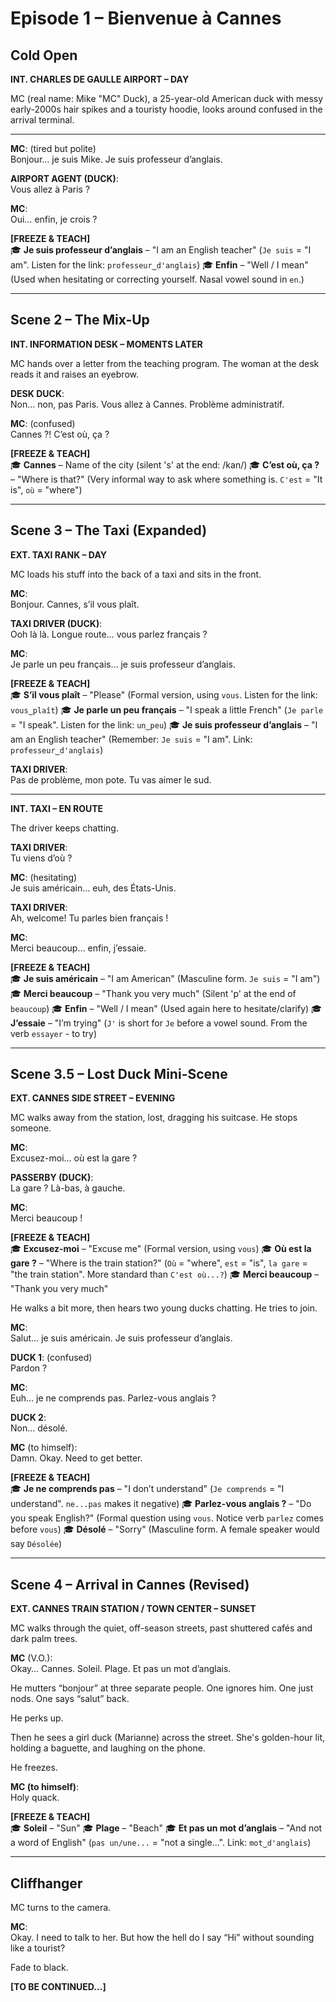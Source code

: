 # Episode 1 – Bienvenue à Cannes

## Cold Open

**INT. CHARLES DE GAULLE AIRPORT – DAY**

MC (real name: Mike "MC" Duck), a 25-year-old American duck with messy early-2000s hair spikes and a touristy hoodie, looks around confused in the arrival terminal.

---

**MC**: (tired but polite)  
Bonjour… je suis Mike. Je suis professeur d’anglais.

**AIRPORT AGENT (DUCK)**:  
Vous allez à Paris ?

**MC**:  
Oui… enfin, je crois ?

**[FREEZE & TEACH]**  
🎓 **Je suis professeur d’anglais** – "I am an English teacher" (`Je suis` = "I am". Listen for the link: `professeur‿d'anglais`)
🎓 **Enfin** – "Well / I mean" (Used when hesitating or correcting yourself. Nasal vowel sound in `en`.)

---

## Scene 2 – The Mix-Up

**INT. INFORMATION DESK – MOMENTS LATER**

MC hands over a letter from the teaching program. The woman at the desk reads it and raises an eyebrow.

**DESK DUCK**:  
Non… non, pas Paris. Vous allez à Cannes. Problème administratif.

**MC**: (confused)  
Cannes ?! C’est où, ça ?

**[FREEZE & TEACH]**  
🎓 **Cannes** – Name of the city (silent 's' at the end: /kan/)
🎓 **C’est où, ça ?** – "Where is that?" (Very informal way to ask where something is. `C'est` = "It is", `où` = "where")

---

## Scene 3 – The Taxi (Expanded)

**EXT. TAXI RANK – DAY**

MC loads his stuff into the back of a taxi and sits in the front.

**MC**:  
Bonjour. Cannes, s’il vous plaît.

**TAXI DRIVER (DUCK)**:  
Ooh là là. Longue route… vous parlez français ?

**MC**:  
Je parle un peu français… je suis professeur d’anglais.

**[FREEZE & TEACH]**  
🎓 **S’il vous plaît** – "Please" (Formal version, using `vous`. Listen for the link: `vous‿plaît`)
🎓 **Je parle un peu français** – "I speak a little French" (`Je parle` = "I speak". Listen for the link: `un‿peu`)
🎓 **Je suis professeur d’anglais** – "I am an English teacher" (Remember: `Je suis` = "I am". Link: `professeur‿d'anglais`)

**TAXI DRIVER**:  
Pas de problème, mon pote. Tu vas aimer le sud.

---

**INT. TAXI – EN ROUTE**

The driver keeps chatting.

**TAXI DRIVER**:  
Tu viens d’où ?

**MC**: (hesitating)  
Je suis américain… euh, des États-Unis.

**TAXI DRIVER**:  
Ah, welcome! Tu parles bien français !

**MC**:  
Merci beaucoup… enfin, j’essaie.

**[FREEZE & TEACH]**  
🎓 **Je suis américain** – "I am American" (Masculine form. `Je suis` = "I am")
🎓 **Merci beaucoup** – "Thank you very much" (Silent 'p' at the end of `beaucoup`)
🎓 **Enfin** – "Well / I mean" (Used again here to hesitate/clarify)
🎓 **J’essaie** – "I’m trying" (`J'` is short for `Je` before a vowel sound. From the verb `essayer` - to try)

---

## Scene 3.5 – Lost Duck Mini-Scene

**EXT. CANNES SIDE STREET – EVENING**

MC walks away from the station, lost, dragging his suitcase. He stops someone.

**MC**:  
Excusez-moi… où est la gare ?

**PASSERBY (DUCK)**:  
La gare ? Là-bas, à gauche.

**MC**:  
Merci beaucoup !

**[FREEZE & TEACH]**  
🎓 **Excusez-moi** – "Excuse me" (Formal version, using `vous`)
🎓 **Où est la gare ?** – "Where is the train station?" (`Où` = "where", `est` = "is", `la gare` = "the train station". More standard than `C'est où...?`)
🎓 **Merci beaucoup** – "Thank you very much"

He walks a bit more, then hears two young ducks chatting. He tries to join.

**MC**:  
Salut… je suis américain. Je suis professeur d’anglais.

**DUCK 1**: (confused)  
Pardon ?

**MC**:  
Euh… je ne comprends pas. Parlez-vous anglais ?

**DUCK 2**:  
Non… désolé.

**MC** (to himself):  
Damn. Okay. Need to get better.

**[FREEZE & TEACH]**  
🎓 **Je ne comprends pas** – "I don’t understand" (`Je comprends` = "I understand". `ne...pas` makes it negative)
🎓 **Parlez-vous anglais ?** – "Do you speak English?" (Formal question using `vous`. Notice verb `parlez` comes before `vous`)
🎓 **Désolé** – "Sorry" (Masculine form. A female speaker would say `Désolée`)

---

## Scene 4 – Arrival in Cannes (Revised)

**EXT. CANNES TRAIN STATION / TOWN CENTER – SUNSET**

MC walks through the quiet, off-season streets, past shuttered cafés and dark palm trees.

**MC** (V.O.):  
Okay… Cannes. Soleil. Plage. Et pas un mot d’anglais.

He mutters “bonjour” at three separate people. One ignores him. One just nods. One says “salut” back.

He perks up.

Then he sees a girl duck (Marianne) across the street. She's golden-hour lit, holding a baguette, and laughing on the phone.

He freezes.

**MC (to himself)**:  
Holy quack.

**[FREEZE & TEACH]**  
🎓 **Soleil** – "Sun"
🎓 **Plage** – "Beach"
🎓 **Et pas un mot d’anglais** – "And not a word of English" (`pas un/une...` = "not a single...". Link: `mot‿d'anglais`)

---

## Cliffhanger

MC turns to the camera.

**MC**:  
Okay. I need to talk to her. But how the hell do I say “Hi” without sounding like a tourist?

Fade to black.

**[TO BE CONTINUED...]**
